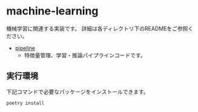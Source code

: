 # machine-learning
機械学習に関連する実装です。
詳細は各ディレクトリ下のREADMEをご参照ください。

- [pipeline][pipeline]
    - 特徴量管理、学習・推論パイプラインコードです。

[pipeline]:./pipeline

## 実行環境
下記コマンドで必要なパッケージをインストールできます。
```
poetry install
```
